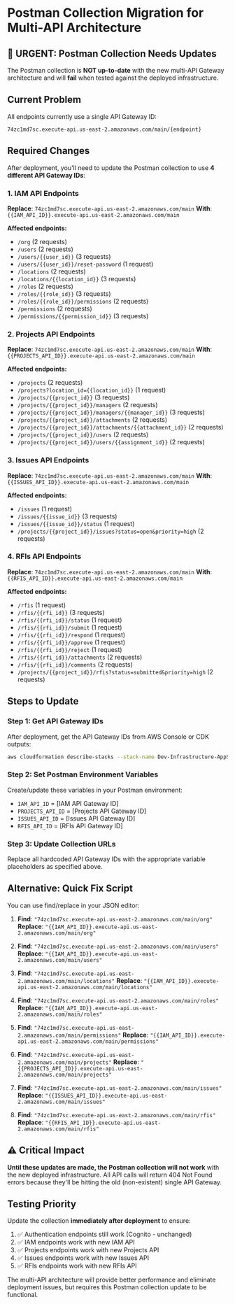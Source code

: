 # Postman Collection Migration for Multi-API Architecture

## 🚨 **URGENT: Postman Collection Needs Updates**

The Postman collection is **NOT up-to-date** with the new multi-API Gateway architecture and will **fail** when tested against the deployed infrastructure.

## **Current Problem**
All endpoints currently use a single API Gateway ID:
```
74zc1md7sc.execute-api.us-east-2.amazonaws.com/main/{endpoint}
```

## **Required Changes**
After deployment, you'll need to update the Postman collection to use **4 different API Gateway IDs**:

### **1. IAM API Endpoints**
**Replace**: `74zc1md7sc.execute-api.us-east-2.amazonaws.com/main`
**With**: `{{IAM_API_ID}}.execute-api.us-east-2.amazonaws.com/main`

**Affected endpoints:**
- `/org` (2 requests)
- `/users` (2 requests) 
- `/users/{{user_id}}` (3 requests)
- `/users/{{user_id}}/reset-password` (1 request)
- `/locations` (2 requests)
- `/locations/{{location_id}}` (3 requests)
- `/roles` (2 requests)
- `/roles/{{role_id}}` (3 requests)
- `/roles/{{role_id}}/permissions` (2 requests)
- `/permissions` (2 requests)
- `/permissions/{{permission_id}}` (3 requests)

### **2. Projects API Endpoints**
**Replace**: `74zc1md7sc.execute-api.us-east-2.amazonaws.com/main`
**With**: `{{PROJECTS_API_ID}}.execute-api.us-east-2.amazonaws.com/main`

**Affected endpoints:**
- `/projects` (2 requests)
- `/projects?location_id={{location_id}}` (1 request)
- `/projects/{{project_id}}` (3 requests)
- `/projects/{{project_id}}/managers` (2 requests)
- `/projects/{{project_id}}/managers/{{manager_id}}` (3 requests)
- `/projects/{{project_id}}/attachments` (2 requests)
- `/projects/{{project_id}}/attachments/{{attachment_id}}` (2 requests)
- `/projects/{{project_id}}/users` (2 requests)
- `/projects/{{project_id}}/users/{{assignment_id}}` (2 requests)

### **3. Issues API Endpoints**
**Replace**: `74zc1md7sc.execute-api.us-east-2.amazonaws.com/main`
**With**: `{{ISSUES_API_ID}}.execute-api.us-east-2.amazonaws.com/main`

**Affected endpoints:**
- `/issues` (1 request)
- `/issues/{{issue_id}}` (3 requests)
- `/issues/{{issue_id}}/status` (1 request)
- `/projects/{{project_id}}/issues?status=open&priority=high` (2 requests)

### **4. RFIs API Endpoints**
**Replace**: `74zc1md7sc.execute-api.us-east-2.amazonaws.com/main`
**With**: `{{RFIS_API_ID}}.execute-api.us-east-2.amazonaws.com/main`

**Affected endpoints:**
- `/rfis` (1 request)
- `/rfis/{{rfi_id}}` (3 requests)
- `/rfis/{{rfi_id}}/status` (1 request)
- `/rfis/{{rfi_id}}/submit` (1 request)
- `/rfis/{{rfi_id}}/respond` (1 request)
- `/rfis/{{rfi_id}}/approve` (1 request)
- `/rfis/{{rfi_id}}/reject` (1 request)
- `/rfis/{{rfi_id}}/attachments` (2 requests)
- `/rfis/{{rfi_id}}/comments` (2 requests)
- `/projects/{{project_id}}/rfis?status=submitted&priority=high` (2 requests)

## **Steps to Update**

### **Step 1: Get API Gateway IDs**
After deployment, get the API Gateway IDs from AWS Console or CDK outputs:
```bash
aws cloudformation describe-stacks --stack-name Dev-Infrastructure-AppStage --query 'Stacks[0].Outputs'
```

### **Step 2: Set Postman Environment Variables**
Create/update these variables in your Postman environment:
- `IAM_API_ID` = [IAM API Gateway ID]
- `PROJECTS_API_ID` = [Projects API Gateway ID]  
- `ISSUES_API_ID` = [Issues API Gateway ID]
- `RFIS_API_ID` = [RFIs API Gateway ID]

### **Step 3: Update Collection URLs**
Replace all hardcoded API Gateway IDs with the appropriate variable placeholders as specified above.

## **Alternative: Quick Fix Script**
You can use find/replace in your JSON editor:

1. **Find**: `"74zc1md7sc.execute-api.us-east-2.amazonaws.com/main/org"`
   **Replace**: `"{{IAM_API_ID}}.execute-api.us-east-2.amazonaws.com/main/org"`

2. **Find**: `"74zc1md7sc.execute-api.us-east-2.amazonaws.com/main/users"`
   **Replace**: `"{{IAM_API_ID}}.execute-api.us-east-2.amazonaws.com/main/users"`

3. **Find**: `"74zc1md7sc.execute-api.us-east-2.amazonaws.com/main/locations"`
   **Replace**: `"{{IAM_API_ID}}.execute-api.us-east-2.amazonaws.com/main/locations"`

4. **Find**: `"74zc1md7sc.execute-api.us-east-2.amazonaws.com/main/roles"`
   **Replace**: `"{{IAM_API_ID}}.execute-api.us-east-2.amazonaws.com/main/roles"`

5. **Find**: `"74zc1md7sc.execute-api.us-east-2.amazonaws.com/main/permissions"`
   **Replace**: `"{{IAM_API_ID}}.execute-api.us-east-2.amazonaws.com/main/permissions"`

6. **Find**: `"74zc1md7sc.execute-api.us-east-2.amazonaws.com/main/projects"`
   **Replace**: `"{{PROJECTS_API_ID}}.execute-api.us-east-2.amazonaws.com/main/projects"`

7. **Find**: `"74zc1md7sc.execute-api.us-east-2.amazonaws.com/main/issues"`
   **Replace**: `"{{ISSUES_API_ID}}.execute-api.us-east-2.amazonaws.com/main/issues"`

8. **Find**: `"74zc1md7sc.execute-api.us-east-2.amazonaws.com/main/rfis"`
   **Replace**: `"{{RFIS_API_ID}}.execute-api.us-east-2.amazonaws.com/main/rfis"`

## **⚠️ Critical Impact**
**Until these updates are made, the Postman collection will not work** with the new deployed infrastructure. All API calls will return 404 Not Found errors because they'll be hitting the old (non-existent) single API Gateway.

## **Testing Priority**
Update the collection **immediately after deployment** to ensure:
1. ✅ Authentication endpoints still work (Cognito - unchanged)
2. ✅ IAM endpoints work with new IAM API
3. ✅ Projects endpoints work with new Projects API  
4. ✅ Issues endpoints work with new Issues API
5. ✅ RFIs endpoints work with new RFIs API

The multi-API architecture will provide better performance and eliminate deployment issues, but requires this Postman collection update to be functional.